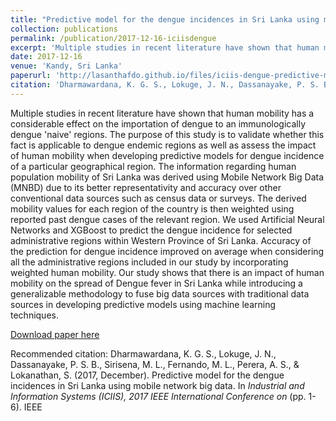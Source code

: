 ```yaml
---
title: "Predictive model for the dengue incidences in Sri Lanka using mobile network big data"
collection: publications
permalink: /publication/2017-12-16-iciisdengue
excerpt: 'Multiple studies in recent literature have shown that human mobility has a considerable effect on the importation of dengue to an immunologically dengue ‘naive’ regions. The purpose of this study is to validate whether this fact is applicable to dengue endemic regions as well as assess the impact of human mobility when developing predictive models for dengue incidence of a particular geographical region.'
date: 2017-12-16
venue: 'Kandy, Sri Lanka'
paperurl: 'http://lasanthafdo.github.io/files/iciis-dengue-predictive-models.pdf'
citation: 'Dharmawardana, K. G. S., Lokuge, J. N., Dassanayake, P. S. B., Sirisena, M. L., Fernando, M. L., Perera, A. S., & Lokanathan, S. (2017, December). Predictive model for the dengue incidences in Sri Lanka using mobile network big data. In <i>Industrial and Information Systems (ICIIS), 2017 IEEE International Conference on </i> (pp. 1-6). IEEE'
---
```

Multiple studies in recent literature have shown that human mobility has a considerable effect on the importation of dengue to an immunologically dengue 'naive' regions. The purpose of this study is to validate whether this fact is applicable to dengue endemic regions as well as assess the impact of human mobility when developing predictive models for dengue incidence of a particular geographical region. The information regarding human population mobility of Sri Lanka was derived using Mobile Network Big Data (MNBD) due to its better representativity and accuracy over other conventional data sources such as census data or surveys. The derived mobility values for each region of the country is then weighted using reported past dengue cases of the relevant region. We used Artificial Neural Networks and XGBoost to predict the dengue incidence for selected administrative regions within Western Province of Sri Lanka. Accuracy of the prediction for dengue incidence improved on average when considering all the administrative regions included in our study by incorporating weighted human mobility. Our study shows that there is an impact of human mobility on the spread of Dengue fever in Sri Lanka while introducing a generalizable methodology to fuse big data sources with traditional data sources in developing predictive models using machine learning techniques.

[Download paper here](http://lasanthafdo.github.io/files/iciis-dengue-predictive-models.pdf)

Recommended citation: Dharmawardana, K. G. S., Lokuge, J. N., Dassanayake, P. S. B., Sirisena, M. L., Fernando, M. L., Perera, A. S., & Lokanathan, S. (2017, December). Predictive model for the dengue incidences in Sri Lanka using mobile network big data. In <i>Industrial and Information Systems (ICIIS), 2017 IEEE International Conference on </i> (pp. 1-6). IEEE
